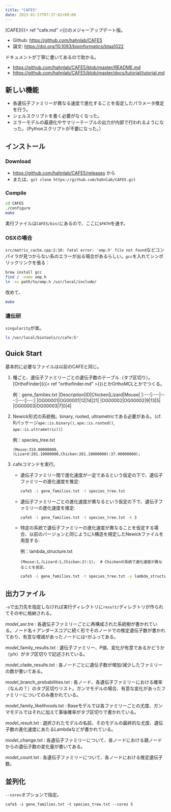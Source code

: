 ```yaml
---
title: "CAFE5"
date: 2023-01-27T07:37:02+09:00
---
```


[CAFE]({{< ref "cafe.md" >}})のメジャーアップデート版。
- Github: https://github.com/hahnlab/CAFE5
- 論文: https://doi.org/10.1093/bioinformatics/btaa1022

ドキュメントが丁寧に書いてあるので助かる。
- https://github.com/hahnlab/CAFE5/blob/master/README.md
- https://github.com/hahnlab/CAFE5/blob/master/docs/tutorial/tutorial.md

## 新しい機能
- 各遺伝子ファミリーが異なる速度で進化することを仮定したパラメータ推定を行う。
- シェルスクリプトを書く必要がなくなった。
- エラーモデルの最適化やサマリーテーブルの出力が内部で行われるようになった。（Pythonスクリプトが不要になった。）

## インストール
### Download
- https://github.com/hahnlab/CAFE5/releases から
- または、`git clone https://github.com/hahnlab/CAFE5.git`

### Compile
```bash
cd CAFE5
./configure
make
```
実行ファイルは`CAFE5/bin/`にあるので、ここに`$PATH`を通す。

### OSXの場合
`src/matrix_cache.cpp:2:10: fatal error: 'omp.h' file not found`などコンパイラが見つからない系のエラーが出る場合があるらしい。`gcc`を入れてシンボリックリンクを張る：
```bash
brew install gcc
find / -name omp.h
ln -sv path/to/omp.h /usr/local/include/
```
改めて、
```bash
make
```

### 遺伝研
`singularity`が楽。
```bash
ls /usr/local/biotools/c/cafe:5*
```

## Quick Start
基本的に必要なファイルは以前のCAFEと同じ。

1. 種ごと、遺伝子ファミリーごとの遺伝子数のテーブル（タブ区切り）。[OrthoFinder]({{< ref "orthofinder.md" >}})とかOrthoMCLとかでつくる。

	例：gene_families.txt
|Description|ID|Chicken|Lizard|Mouse|
|:---|:---|---:|---:|---:|
|OG00001|OG00001|12|14|21|
|OG00002|OG00002|9|13|5|
|OG00003|OG00003|7|0|4|

2. Newick形式の系統樹。binary, rooted, ultrametricである必要がある。（cf. Rパッケージ`ape::is.binary()`, `ape::is.rooted()`, `ape::is.ultrametric()`）

	例：species_tree.txt
	```
	(Mouse:319.00000000,(Lizard:281.10000000,Chicken:281.10000000):37.90000000);
	```

3. cafeコマンドを実行。
	- 遺伝子ファミリー間で進化速度が一定であるという仮定の下で、遺伝子ファミリーの進化速度を推定:
		```bash
		cafe5 -i gene_families.txt -t species_tree.txt
		```

	- 遺伝子ファミリーごとの進化速度が異なるという仮定の下で、遺伝子ファミリーの進化速度を推定:
		```bash
		cafe5 -i gene_families.txt -t species_tree.txt -k 3
		```

	- 特定の系統で遺伝子ファミリーの進化速度が異なることを仮定する場合、以前のバージョンと同じようにλ構造を規定したNewickファイルを用意する:

		例：lambda_structure.txt
		```
		(Mouse:1,(Lizard:1,Chicken:2):1);  # Chickenの系統で進化速度が異なることを仮定。
		```
		```bash
		cafe5 -i gene_families.txt -t species_tree.txt -y lambda_structure.txt
		```

## 出力ファイル
`-o`で出力先を指定しなければ実行ディレクトリに`result/`ディレクトリが作られてその中に格納される。

*model*_asr.tre
:	各遺伝子ファミリーごとに再構成された系統樹が書かれている。ノード名＋アンダースコアに続く形でそのノードでの推定遺伝子数が書かれており、有意な増減があったノードには`*`がふってある。

*model*\_family\_results.txt
:	遺伝子ファミリー、P値、変化が有意であるかどうか（y/n）がタブ区切りで記述されている。

*model*\_clade\_results.txt
:	各ノードごとに遺伝子数が増加/減少したファミリーの数が書いてある。

*model*\_branch\_probabilities.txt
:	各ノード、各遺伝子ファミリーにおける確率（なんの？）のタブ区切りリスト。ガンマモデルの場合、有意な変化があったファミリーについてのみ書かれている。

*model*\_family\_likelihoods.txt
:	Baseモデルでは各ファミリーごとの尤度、ガンマモデルではそれに加えて事後確率がタブ区切りで書かれている。

*model*_result.txt
:	選択されたモデルの名前、そのモデルの最終的な尤度、遺伝子数の進化速度にあたるLambdaなどが書かれている。

*model*_change.txt
:	各遺伝子ファミリーについて、各ノードにおける親ノードからの遺伝子数の変化量が書いてある。

*model*_count.txt
:	各遺伝子ファミリーについて、各ノードにおける推定遺伝子数。

## 並列化
`--cores`オプションで指定。
```
cafe5 -i gene_families.txt -t species_tree.txt --cores 5
```

